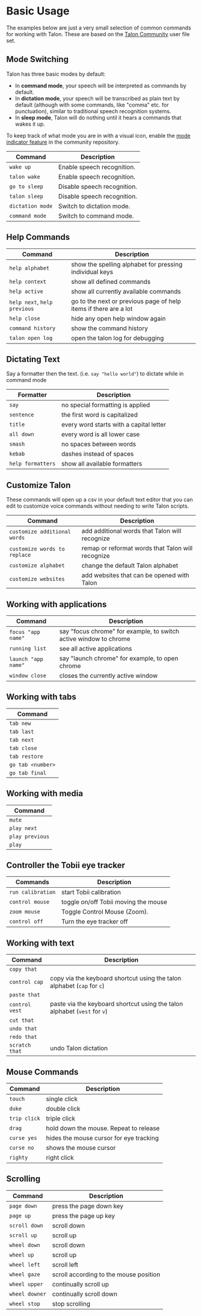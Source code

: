 # Basic Usage

The examples below are just a very small selection of common commands for working with Talon. These are based on the [Talon Community](https://github.com/talonhub/community) user file set.

## Mode Switching

Talon has three basic modes by default:

- In **command mode**, your speech will be interpreted as commands by default.
- In **dictation mode**, your speech will be transcribed as plain text by default (although with some commands, like "comma" etc. for punctuation), similar to traditional speech recognition systems.
- In **sleep mode**, Talon will do nothing until it hears a commands that wakes it up.

To keep track of what mode you are in with a visual icon, enable the [mode indicator feature](https://github.com/talonhub/community/tree/main/plugin/mode_indicator) in the community repository.

| Command          | Description                 |
| ---------------- | --------------------------- |
| `wake up`        | Enable speech recognition.  |
| `talon wake`     | Enable speech recognition.  |
| `go to sleep`    | Disable speech recognition. |
| `talon sleep`    | Disable speech recognition. |
| `dictation mode` | Switch to dictation mode.   |
| `command mode`   | Switch to command mode.     |

## Help Commands

| Command                      | Description                                                      |
| ---------------------------- | ---------------------------------------------------------------- |
| `help alphabet`              | show the spelling alphabet for pressing individual keys          |
| `help context`               | show all defined commands                                        |
| `help active`                | show all currently available commands                            |
| `help next`, `help previous` | go to the next or previous page of help items if there are a lot |
| `help close`                 | hide any open help window again                                  |
| `command history`            | show the command history                                         |
| `talon open log`             | open the talon log for debugging                                 |

## Dictating Text

Say a formatter then the text. (i.e. `say "hello world"`) to dictate while in command mode

| Formatter         | Description                             |
| ----------------- | --------------------------------------- |
| `say`             | no special formatting is applied        |
| `sentence`        | the first word is capitalized           |
| `title`           | every word starts with a capital letter |
| `all down`        | every word is all lower case            |
| `smash`           | no spaces between words                 |
| `kebab`           | dashes instead of spaces                |
| `help formatters` | show all available formatters           |

## Customize Talon

These commands will open up a csv in your default text editor that you can edit to customize voice commands without needing to write Talon scripts.

| Command                      | Description                                       |
| ---------------------------- | ------------------------------------------------- |
| `customize additional words` | add additional words that Talon will recognize    |
| `customize words to replace` | remap or reformat words that Talon will recognize |
| `customize alphabet`         | change the default Talon alphabet                 |
| `customize websites`         | add websites that can be opened with Talon        |

## Working with applications

| Command             | Description                                                       |
| ------------------- | ----------------------------------------------------------------- |
| `focus "app name"`  | say "focus chrome" for example, to switch active window to chrome |
| `running list`      | see all active applications                                       |
| `launch "app name"` | say "launch chrome" for example, to open chrome                   |
| `window close`      | closes the currently active window                                |

## Working with tabs

| Command           |
| ----------------- |
| `tab new`         |
| `tab last`        |
| `tab next`        |
| `tab close`       |
| `tab restore`     |
| `go tab <number>` |
| `go tab final`    |

## Working with media

| Command         |
| --------------- |
| `mute`          |
| `play next`     |
| `play previous` |
| `play`          |

## Controller the Tobii eye tracker

| Commands          | Description                          |
| ----------------- | ------------------------------------ |
| `run calibration` | start Tobii calibration              |
| `control mouse`   | toggle on/off Tobii moving the mouse |
| `zoom mouse`      | Toggle Control Mouse (Zoom).         |
| `control off`     | Turn the eye tracker off             |

## Working with text

| Command        | Description                                                               |
| -------------- | ------------------------------------------------------------------------- |
| `copy that`    |                                                                           |
| `control cap`  | copy via the keyboard shortcut using the talon alphabet (`cap` for `c`)   |
| `paste that`   |                                                                           |
| `control vest` | paste via the keyboard shortcut using the talon alphabet (`vest` for `v`) |
| `cut that`     |                                                                           |
| `undo that`    |                                                                           |
| `redo that`    |                                                                           |
| `scratch that` | undo Talon dictation                                                      |

## Mouse Commands

| Command      | Description                             |
| ------------ | --------------------------------------- |
| `touch`      | single click                            |
| `duke`       | double click                            |
| `trip click` | triple click                            |
| `drag`       | hold down the mouse. Repeat to release  |
| `curse yes`  | hides the mouse cursor for eye tracking |
| `curse no`   | shows the mouse cursor                  |
| `righty`     | right click                             |

## Scrolling

| Command        | Description                            |
| -------------- | -------------------------------------- |
| `page down`    | press the page down key                |
| `page up`      | press the page up key                  |
| `scroll down`  | scroll down                            |
| `scroll up`    | scroll up                              |
| `wheel down`   | scroll down                            |
| `wheel up`     | scroll up                              |
| `wheel left`   | scroll left                            |
| `wheel gaze`   | scroll according to the mouse position |
| `wheel upper`  | continually scroll up                  |
| `wheel downer` | continually scroll down                |
| `wheel stop`   | stop scrolling                         |
